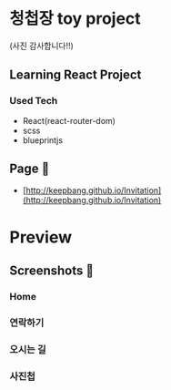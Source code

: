 # 청첩장 toy project
(사진 감사합니다!!)

## Learning React Project

### Used Tech
- React(react-router-dom)
- scss
- blueprintjs

## Page 🎇
- [http://keepbang.github.io/Invitation](http://keepbang.github.io/Invitation)

# Preview

## Screenshots 📸

### Home

### 연락하기

### 오시는 길

### 사진첩

  
